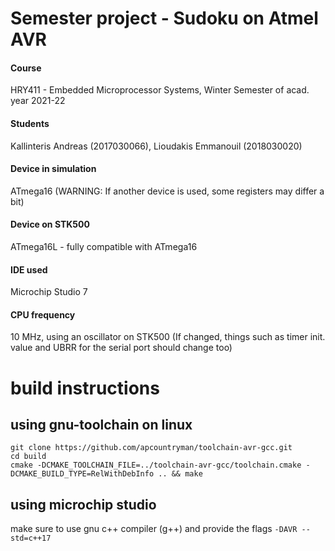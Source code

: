 # Semester project - Sudoku on Atmel AVR
#### Course
HRY411 - Embedded Microprocessor Systems, Winter Semester of acad. year 2021-22 
#### Students            
Kallinteris Andreas (2017030066), Lioudakis Emmanouil (2018030020)
#### Device in simulation 
ATmega16 (WARNING: If another device is used, some registers may differ a bit)
#### Device on STK500     
ATmega16L - fully compatible with ATmega16
#### IDE used
Microchip Studio 7
#### CPU frequency
10 MHz, using an oscillator on STK500 (If changed, things such as timer init. value and UBRR for the serial port should change too)


# build instructions

## using gnu-toolchain on linux

```
git clone https://github.com/apcountryman/toolchain-avr-gcc.git
cd build
cmake -DCMAKE_TOOLCHAIN_FILE=../toolchain-avr-gcc/toolchain.cmake -DCMAKE_BUILD_TYPE=RelWithDebInfo .. && make
```



## using microchip studio

make sure to use gnu c++ compiler (g++) and provide the flags `-DAVR --std=c++17`
